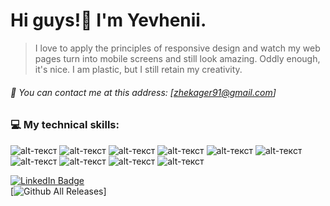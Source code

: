 # Hi guys!:wave: I'm Yevhenii. 



> I love to apply the principles of responsive design and watch my 
> web pages turn into mobile screens and still look amazing.
> Oddly enough, it's nice. 
> I am plastic, but I still retain my creativity.

###### :email: You can contact me at this address: [zhekager91@gmail.com]

### :computer: My technical skills:
![alt-текст](https://i.ibb.co/B4PDVLL/Kisspng-angle-area-text-brand-other-html-5-5ab0d3672a6728-9914395915215378951737.png "Текст заголовка логотипа 1")
![alt-текст](https://i.ibb.co/mybY163/Kisspng-web-development-responsive-web-design-cascading-st-css-5ada20d893b5d9-420807251524244696605.png "Текст заголовка логотипа 1")
![alt-текст](https://i.ibb.co/Q9NtYMg/Kisspng-sass-style-sheet-language-cascading-style-sheets-l-sass-5b4621924f1d20-617039001531322770324.png "Текст заголовка логотипа 1")
![alt-текст](https://i.ibb.co/PcfPp7r/Kisspng-javascript-portable-network-graphics-logo-clip-art-javascript-programs-amp-output-apps-on-go.png "Текст заголовка логотипа 1")
![alt-текст](https://i.ibb.co/bPf04Y4/Kisspng-website-development-logo-node-js-scalable-vector-g-jet-5b643ebeb2d093-6340612715332963187324.png "Текст заголовка логотипа 1")
![alt-текст](https://i.ibb.co/j9NJVDH/Kisspng-react-javascript-library-redux-application-softwar-next-generation-system-integrator-sorint.png "Текст заголовка логотипа 1")
![alt-текст](https://i.ibb.co/KVt3Gwf/Kisspng-webpack-babel-source-to-source-compiler-javascript-js-5b2f85c8dc0135-6604101315298410969012.png "Текст заголовка логотипа 1")
![alt-текст](https://i.ibb.co/txK8p4L/Kisspng-handlebars-webpack-logo-javascript-npm-5b1e97ca2693e6-059881111528731594158.png "Текст заголовка логотипа 1")
![alt-текст](https://i.ibb.co/cYdyQps/Kisspng-webpack-npm-postcss-logo-javascript-5b096f710d33a8-2930265915273450090541.png "Текст заголовка логотипа 1") 
![alt-текст](https://i.ibb.co/PWf792R/Kisspng-netlify-static-web-page-gulp-js-github-bitbucket-logo-5b4693a88d0160-7139808115313519765776.png "Текст заголовка логотипа 1")<br>

[![LinkedIn Badge](https://img.shields.io/badge/LinkedIn-Profile-informational?style=flat&logo=linkedin&logoColor=white&color=0D76A8)](https://www.linkedin.com/in/yevhenii-herasymenko/)<br>
 [![Github All Releases](https://img.shields.io/github/search/Zhekager/linux/goto)]
